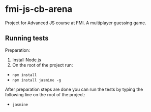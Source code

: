 # fmi-js-cb-arena
Project for Advanced JS course at FMI. A multiplayer guessing game.

## Running tests

Preparation:
1. Install Node.js
1. On the root of the project run:

 - `npm install`
 - `npm install jasmine -g`

After preparation steps are done you can run the tests by typing the following line on the root of the project:
- `jasmine`